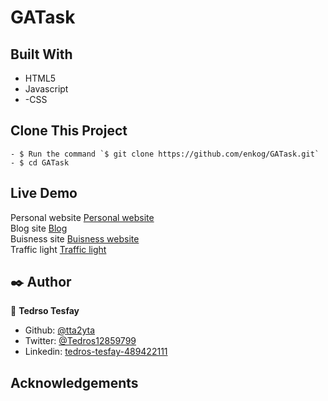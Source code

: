 # GATask


## Built With

- HTML5
- Javascript
- -CSS

## Clone This Project

```
- $ Run the command `$ git clone https://github.com/enkog/GATask.git`
- $ cd GATask
```

## Live Demo

Personal website <a href="https://rawcdn.githack.com/tta2yta/GATask/d58d3ad405378039900bbe63d90a0e4c66afa7f2/main.html">Personal website</a><br/>
Blog site <a href="https://rawcdn.githack.com/tta2yta/GATask/d58d3ad405378039900bbe63d90a0e4c66afa7f2/blog.html">Blog</a><br />
Buisness site <a href="https://rawcdn.githack.com/tta2yta/GATask/d58d3ad405378039900bbe63d90a0e4c66afa7f2/restaurant.html">Buisness website</a><br />
Traffic light <a href="https://rawcdn.githack.com/tta2yta/GATask/d58d3ad405378039900bbe63d90a0e4c66afa7f2/traffic.html">Traffic light</a>

## ✒️ Author <a name = "author"></a>

👤 **Tedrso Tesfay**

- Github: [@tta2yta](https://github.com/tta2yta)
- Twitter: [@Tedros12859799](https://twitter.com/Tedros12859799)
- Linkedin: [tedros-tesfay-489422111](https://www.linkedin.com/in/tedros-tesfay-489422111/)

## Acknowledgements


